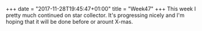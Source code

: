 +++
date = "2017-11-28T19:45:47+01:00"
title = "Week47"
+++
This week I pretty much continued on star collector. It's progressing
nicely and I'm hoping that it will be done before or arount X-mas.
